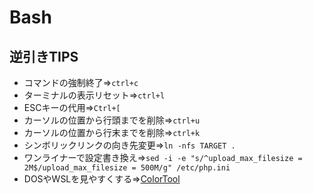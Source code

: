# Bash

## 逆引きTIPS

* コマンドの強制終了=>`ctrl+c`
* ターミナルの表示リセット=>`ctrl+l`
* ESCキーの代用=>`Ctrl+[`
* カーソルの位置から行頭までを削除=>`ctrl+u`
* カーソルの位置から行末までを削除=>`ctrl+k`
* シンボリックリンクの向き先変更=>`ln -nfs TARGET .`
* ワンライナーで設定書き換え=>`sed -i -e "s/^upload_max_filesize = 2M$/upload_max_filesize = 500M/g" /etc/php.ini`
* DOSやWSLを見やすくする=>[ColorTool](https://qiita.com/ysk_n/items/21d9e3fb8b8f22ab3476)
